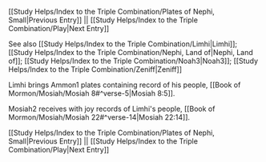 [[Study Helps/Index to the Triple Combination/Plates of Nephi, Small|Previous Entry]]  ||  [[Study Helps/Index to the Triple Combination/Play|Next Entry]]

 See also [[Study Helps/Index to the Triple Combination/Limhi|Limhi]]; [[Study Helps/Index to the Triple Combination/Nephi, Land of|Nephi, Land of]]; [[Study Helps/Index to the Triple Combination/Noah3|Noah3]]; [[Study Helps/Index to the Triple Combination/Zeniff|Zeniff]]

 Limhi brings Ammon1 plates containing record of his people, [[Book of Mormon/Mosiah/Mosiah 8#^verse-5|Mosiah 8:5]].

 Mosiah2 receives with joy records of Limhi's people, [[Book of Mormon/Mosiah/Mosiah 22#^verse-14|Mosiah 22:14]].

[[Study Helps/Index to the Triple Combination/Plates of Nephi, Small|Previous Entry]]  ||  [[Study Helps/Index to the Triple Combination/Play|Next Entry]]
